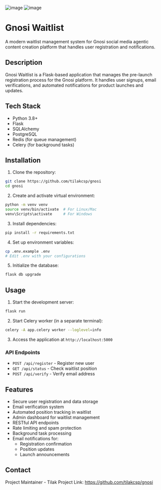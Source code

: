 ![image](https://github.com/user-attachments/assets/f8123c11-5861-441e-8814-71011d328193)
![image](https://github.com/user-attachments/assets/d8a3328b-f6b8-4e1e-8543-ac73618b70c3)



# Gnosi Waitlist

A modern waitlist management system for Gnosi social media agentic content creation platform that handles user registration and notifications.

## Description

Gnosi Waitlist is a Flask-based application that manages the pre-launch registration process for the Gnosi platform. It handles user signups, email verifications, and automated notifications for product launches and updates.

## Tech Stack

- Python 3.8+
- Flask
- SQLAlchemy
- PostgreSQL
- Redis (for queue management)
- Celery (for background tasks)

## Installation

1. Clone the repository:
```bash
git clone https://github.com/tilakcsp/gnosi
cd gnosi
```

2. Create and activate virtual environment:
```bash
python -m venv venv
source venv/bin/activate  # For Linux/Mac
venv\Scripts\activate     # For Windows
```

3. Install dependencies:
```bash
pip install -r requirements.txt
```

4. Set up environment variables:
```bash
cp .env.example .env
# Edit .env with your configurations
```

5. Initialize the database:
```bash
flask db upgrade
```

## Usage

1. Start the development server:
```bash
flask run
```

2. Start Celery worker (in a separate terminal):
```bash
celery -A app.celery worker --loglevel=info
```

3. Access the application at `http://localhost:5000`

### API Endpoints

- `POST /api/register` - Register new user
- `GET /api/status` - Check waitlist position
- `POST /api/verify` - Verify email address

## Features

- Secure user registration and data storage
- Email verification system
- Automated position tracking in waitlist
- Admin dashboard for waitlist management
- RESTful API endpoints
- Rate limiting and spam protection
- Background task processing
- Email notifications for:
  - Registration confirmation
  - Position updates
  - Launch announcements



## Contact

Project Maintainer - Tilak
Project Link: https://github.com/tilakcsp/gnosi

